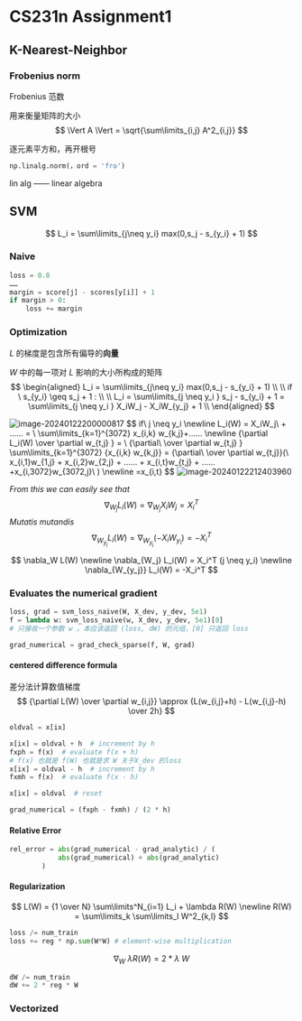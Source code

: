 # CS231n Assignment1

## K-Nearest-Neighbor

### Frobenius norm

Frobenius 范数

用来衡量矩阵的大小
$$
\Vert A \Vert = \sqrt{\sum\limits_{i,j} A^2_{i,j}}
$$


逐元素平方和，再开根号

```python
np.linalg.norm(，ord = 'fro')
```

lin alg —— linear algebra

## SVM

$$
L_i = \sum\limits_{j\neq y_i} max(0,s_j - s_{y_i} + 1)
$$



### Naive

```python
loss = 0.0
……
margin = score[j] - scores[y[i]] + 1
if margin > 0:
	loss += margin
```

### Optimization



$L$ 的梯度是包含所有偏导的**向量**

$W$ 中的每一项对 $L$ 影响的大小所构成的矩阵
$$
\begin{aligned}
L_i = \sum\limits_{j\neq y_i} max(0,s_j - s_{y_i} + 1)
\\ \\
if \ s_{y_i}  \geq s_j + 1 :
\\ \\
L_i = \sum\limits_{j \neq y_i } s_j - s_{y_i} + 1 = \sum\limits_{j \neq y_i } X_iW_j - X_iW_{y_j} + 1
\\ 
\end{aligned}
$$


<img src="https://cdn.jsdelivr.net/gh/Men1scus/FigureBed@main/img/202401222000951.png" alt="image-20240122200000817"  />
$$
if\ j \neq y_i
\newline
L_i(W) =  X_iW_j\ + ……  = \ \sum\limits_{k=1}^{3072} x_{i,k} w_{k,j}+……
\newline
{\partial L_i(W) \over \partial w_{t,j} } =  \ {\partial\ \over \partial w_{t,j} } \sum\limits_{k=1}^{3072}  {x_{i,k} w_{k,j}} = {\partial\ \over \partial w_{t,j}}(\ x_{i,1}w_{1,j} + x_{i,2}w_{2,j} + …… + x_{i,t}w_{t,j} + …… +x_{i,3072}w_{3072,j}\ )
\newline
=x_{i,t}
$$
<img src="https://cdn.jsdelivr.net/gh/Men1scus/FigureBed@main/img/202401222124092.png" alt="image-20240122212403960"  />

*From this we can easily see that* 
$$
\nabla_{W_j} L_i(W) = \nabla_{W_j}X_iW_j = X_i^T
$$
*Mutatis mutandis*
$$
\nabla_{W_{y_j}} L_i(W) = \nabla_{W_{y_j}}(-X_iW_{y_i}) = -X_i^T
$$

$$
\nabla_W L(W)
\newline
\nabla_{W_j} L_i(W) = X_i^T (j \neq y_i)
\newline
\nabla_{W_{y_j}} L_i(W) = -X_i^T
$$






### Evaluates the numerical gradient

  

```python
loss, grad = svm_loss_naive(W, X_dev, y_dev, 5e1)
f = lambda w: svm_loss_naive(w, X_dev, y_dev, 5e1)[0]
# 只接收一个参数 w 。本应该返回 (loss, dW) 的元组，[0] 只返回 loss 

grad_numerical = grad_check_sparse(f, W, grad)
```

#### **centered difference formula**

差分法计算数值梯度
$$
{\partial L(W) \over \partial w_{i,j}} \approx {L(w_{i,j}+h) - L(w_{i,j}-h) \over 2h}
$$


```python
oldval = x[ix]

x[ix] = oldval + h  # increment by h
fxph = f(x)  # evaluate f(x + h)
# f(x) 也就是 f(W) 也就是求 W 关于X_dev 的loss
x[ix] = oldval - h  # increment by h
fxmh = f(x)  # evaluate f(x - h)

x[ix] = oldval  # reset

grad_numerical = (fxph - fxmh) / (2 * h)
```

#### Relative Error

```python
rel_error = abs(grad_numerical - grad_analytic) / (
            abs(grad_numerical) + abs(grad_analytic)
        )
```



#### Regularization


$$
L(W) = {1 \over N} \sum\limits^N_{i=1} L_i + \lambda R(W)
\newline
R(W) = \sum\limits_k \sum\limits_l W^2_{k,l}
$$



```python
loss /= num_train
loss += reg * np.sum(W*W) # element-wise multiplication
```

$$
\nabla_W\ \lambda R(W) = 2 * \lambda \ W
$$

```python
dW /= num_train
dW += 2 * reg * W
```

### Vectorized

